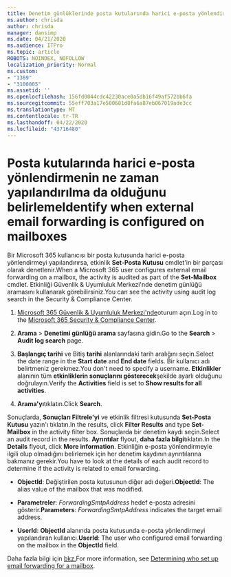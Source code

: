 ```yaml
---
title: Denetim günlüklerinde posta kutularında harici e-posta yönlendirmeyi tanımlama
ms.author: chrisda
author: chrisda
manager: dansimp
ms.date: 04/21/2020
ms.audience: ITPro
ms.topic: article
ROBOTS: NOINDEX, NOFOLLOW
localization_priority: Normal
ms.custom:
- "1369"
- "3100005"
ms.assetid: ''
ms.openlocfilehash: 156fd0044cdc42230ace0a5db16f49af572bb6fa
ms.sourcegitcommit: 55eff703a17e500681d8fa6a87eb067019ade3cc
ms.translationtype: MT
ms.contentlocale: tr-TR
ms.lasthandoff: 04/22/2020
ms.locfileid: "43716480"
---
```

# <a name="identify-when-external-email-forwarding-is-configured-on-mailboxes"></a><span data-ttu-id="92b6d-102">Posta kutularında harici e-posta yönlendirmenin ne zaman yapılandırılma da olduğunu belirleme</span><span class="sxs-lookup"><span data-stu-id="92b6d-102">Identify when external email forwarding is configured on mailboxes</span></span>

<span data-ttu-id="92b6d-103">Bir Microsoft 365 kullanıcısı bir posta kutusunda harici e-posta yönlendirmeyi yapılandırırsa, etkinlik **Set-Posta Kutusu** cmdlet'in bir parçası olarak denetlenir.</span><span class="sxs-lookup"><span data-stu-id="92b6d-103">When a Microsoft 365 user configures external email forwarding on a mailbox, the activity is audited as part of the **Set-Mailbox** cmdlet.</span></span> <span data-ttu-id="92b6d-104">Etkinliği Güvenlik & Uyumluluk Merkezi'nde denetim günlüğü aramasını kullanarak görebilirsiniz.</span><span class="sxs-lookup"><span data-stu-id="92b6d-104">You can see the activity using audit log search in the Security & Compliance Center.</span></span>

1. <span data-ttu-id="92b6d-105">[Microsoft 365 Güvenlik & Uyumluluk Merkezi'nde](https://protection.office.com/)oturum açın.</span><span class="sxs-lookup"><span data-stu-id="92b6d-105">Log in to the [Microsoft 365 Security & Compliance Center](https://protection.office.com/).</span></span>

2. <span data-ttu-id="92b6d-106">**Arama** > **Denetimi günlüğü arama** sayfasına gidin.</span><span class="sxs-lookup"><span data-stu-id="92b6d-106">Go to the **Search** > **Audit log search** page.</span></span>

3. <span data-ttu-id="92b6d-107">**Başlangıç tarihi** ve Bitiş **tarihi** alanlarındaki tarih aralığını seçin.</span><span class="sxs-lookup"><span data-stu-id="92b6d-107">Select the date range in the **Start date** and **End date** fields.</span></span> <span data-ttu-id="92b6d-108">Bir kullanıcı adı belirtmeniz gerekmez.</span><span class="sxs-lookup"><span data-stu-id="92b6d-108">You don't need to specify a username.</span></span> <span data-ttu-id="92b6d-109">**Etkinlikler** alanının tüm **etkinliklerin sonuçlarını gösterecek**şekilde ayarlı olduğunu doğrulayın.</span><span class="sxs-lookup"><span data-stu-id="92b6d-109">Verify the **Activities** field is set to **Show results for all activities**.</span></span>

4. <span data-ttu-id="92b6d-110">**Arama'yı**tıklatın.</span><span class="sxs-lookup"><span data-stu-id="92b6d-110">Click **Search**.</span></span>

<span data-ttu-id="92b6d-111">Sonuçlarda, **Sonuçları Filtrele'yi** ve etkinlik filtresi kutusunda **Set-Posta Kutusu** yazın'ı tıklatın.</span><span class="sxs-lookup"><span data-stu-id="92b6d-111">In the results, click **Filter Results** and type **Set-Mailbox** in the activity filter box.</span></span> <span data-ttu-id="92b6d-112">Sonuçlarda bir denetim kaydı seçin.</span><span class="sxs-lookup"><span data-stu-id="92b6d-112">Select an audit record in the results.</span></span> <span data-ttu-id="92b6d-113">**Ayrıntılar** flyout, **daha fazla bilgi**tıklatın.</span><span class="sxs-lookup"><span data-stu-id="92b6d-113">In the **Details** flyout, click **More information**.</span></span> <span data-ttu-id="92b6d-114">Etkinliğin e-posta yönlendirmeyle ilgili olup olmadığını belirlemek için her denetim kaydının ayrıntılarına bakmanız gerekir.</span><span class="sxs-lookup"><span data-stu-id="92b6d-114">You have to look at the details of each audit record to determine if the activity is related to email forwarding.</span></span>

- <span data-ttu-id="92b6d-115">**ObjectId**: Değiştirilen posta kutusunun diğer adı değeri.</span><span class="sxs-lookup"><span data-stu-id="92b6d-115">**ObjectId**: The alias value of the mailbox that was modified.</span></span>

- <span data-ttu-id="92b6d-116">**Parametreler**: _ForwardingSmtpAddress_ hedef e-posta adresini gösterir.</span><span class="sxs-lookup"><span data-stu-id="92b6d-116">**Parameters**: _ForwardingSmtpAddress_ indicates the target email address.</span></span>

- <span data-ttu-id="92b6d-117">**UserId**: **ObjectId** alanında posta kutusunda e-posta yönlendirmeyi yapılandıran kullanıcı.</span><span class="sxs-lookup"><span data-stu-id="92b6d-117">**UserId**: The user who configured email forwarding on the mailbox in the **ObjectId** field.</span></span>

<span data-ttu-id="92b6d-118">Daha fazla bilgi için [bkz.](https://docs.microsoft.com/office365/securitycompliance/auditing-troubleshooting-scenarios#determining-who-set-up-email-forwarding-for-a-mailbox)</span><span class="sxs-lookup"><span data-stu-id="92b6d-118">For more information, see [Determining who set up email forwarding for a mailbox](https://docs.microsoft.com/office365/securitycompliance/auditing-troubleshooting-scenarios#determining-who-set-up-email-forwarding-for-a-mailbox).</span></span>

